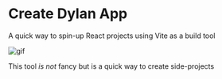 # Create Dylan App

A quick way to spin-up React projects using Vite as a build tool

![gif](https://github.com/dtgreene/create-dylan-app/assets/24302976/2ac636ba-a7fa-435b-8fbd-370528f9a40a)

This tool _is not_ fancy but is a quick way to create side-projects 
